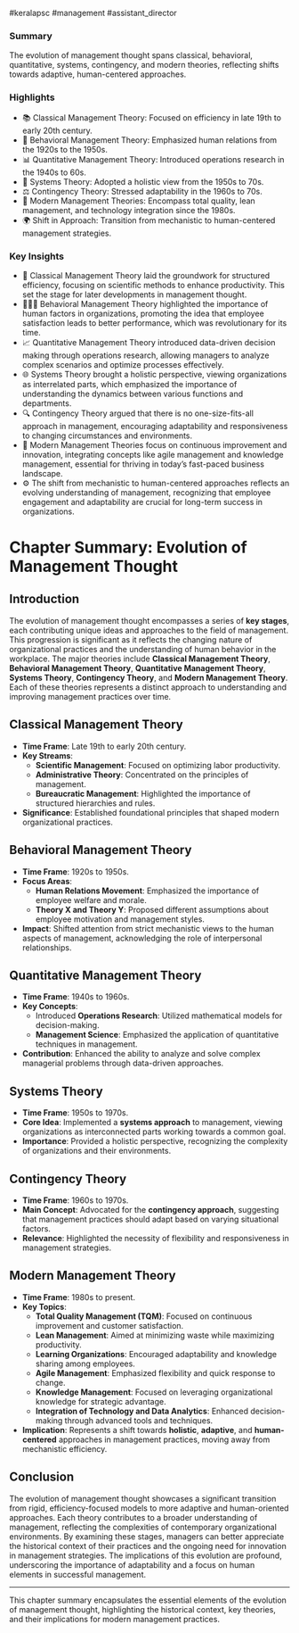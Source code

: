 #keralapsc #management #assistant_director
### Summary
The evolution of management thought spans classical, behavioral, quantitative, systems, contingency, and modern theories, reflecting shifts towards adaptive, human-centered approaches.

### Highlights
- 📚 Classical Management Theory: Focused on efficiency in late 19th to early 20th century.
- 🤝 Behavioral Management Theory: Emphasized human relations from the 1920s to the 1950s.
- 📊 Quantitative Management Theory: Introduced operations research in the 1940s to 60s.
- 🔄 Systems Theory: Adopted a holistic view from the 1950s to 70s.
- ⚖️ Contingency Theory: Stressed adaptability in the 1960s to 70s.
- 🌟 Modern Management Theories: Encompass total quality, lean management, and technology integration since the 1980s.
- 🌍 Shift in Approach: Transition from mechanistic to human-centered management strategies.

### Key Insights
- 📖 Classical Management Theory laid the groundwork for structured efficiency, focusing on scientific methods to enhance productivity. This set the stage for later developments in management thought.
- 🧑‍🤝‍🧑 Behavioral Management Theory highlighted the importance of human factors in organizations, promoting the idea that employee satisfaction leads to better performance, which was revolutionary for its time.
- 📈 Quantitative Management Theory introduced data-driven decision making through operations research, allowing managers to analyze complex scenarios and optimize processes effectively.
- 🌐 Systems Theory brought a holistic perspective, viewing organizations as interrelated parts, which emphasized the importance of understanding the dynamics between various functions and departments.
- 🔍 Contingency Theory argued that there is no one-size-fits-all approach in management, encouraging adaptability and responsiveness to changing circumstances and environments.
- 🏢 Modern Management Theories focus on continuous improvement and innovation, integrating concepts like agile management and knowledge management, essential for thriving in today’s fast-paced business landscape.
- ⚙️ The shift from mechanistic to human-centered approaches reflects an evolving understanding of management, recognizing that employee engagement and adaptability are crucial for long-term success in organizations.


# Chapter Summary: Evolution of Management Thought

## Introduction
The evolution of management thought encompasses a series of **key stages**, each contributing unique ideas and approaches to the field of management. This progression is significant as it reflects the changing nature of organizational practices and the understanding of human behavior in the workplace. The major theories include **Classical Management Theory**, **Behavioral Management Theory**, **Quantitative Management Theory**, **Systems Theory**, **Contingency Theory**, and **Modern Management Theory**. Each of these theories represents a distinct approach to understanding and improving management practices over time.

## Classical Management Theory
- **Time Frame**: Late 19th to early 20th century.
- **Key Streams**:
  - **Scientific Management**: Focused on optimizing labor productivity.
  - **Administrative Theory**: Concentrated on the principles of management.
  - **Bureaucratic Management**: Highlighted the importance of structured hierarchies and rules.
- **Significance**: Established foundational principles that shaped modern organizational practices.

## Behavioral Management Theory
- **Time Frame**: 1920s to 1950s.
- **Focus Areas**:
  - **Human Relations Movement**: Emphasized the importance of employee welfare and morale.
  - **Theory X and Theory Y**: Proposed different assumptions about employee motivation and management styles.
- **Impact**: Shifted attention from strict mechanistic views to the human aspects of management, acknowledging the role of interpersonal relationships.

## Quantitative Management Theory
- **Time Frame**: 1940s to 1960s.
- **Key Concepts**:
  - Introduced **Operations Research**: Utilized mathematical models for decision-making.
  - **Management Science**: Emphasized the application of quantitative techniques in management.
- **Contribution**: Enhanced the ability to analyze and solve complex managerial problems through data-driven approaches.

## Systems Theory
- **Time Frame**: 1950s to 1970s.
- **Core Idea**: Implemented a **systems approach** to management, viewing organizations as interconnected parts working towards a common goal.
- **Importance**: Provided a holistic perspective, recognizing the complexity of organizations and their environments.

## Contingency Theory
- **Time Frame**: 1960s to 1970s.
- **Main Concept**: Advocated for the **contingency approach**, suggesting that management practices should adapt based on varying situational factors.
- **Relevance**: Highlighted the necessity of flexibility and responsiveness in management strategies.

## Modern Management Theory
- **Time Frame**: 1980s to present.
- **Key Topics**:
  - **Total Quality Management (TQM)**: Focused on continuous improvement and customer satisfaction.
  - **Lean Management**: Aimed at minimizing waste while maximizing productivity.
  - **Learning Organizations**: Encouraged adaptability and knowledge sharing among employees.
  - **Agile Management**: Emphasized flexibility and quick response to change.
  - **Knowledge Management**: Focused on leveraging organizational knowledge for strategic advantage.
  - **Integration of Technology and Data Analytics**: Enhanced decision-making through advanced tools and techniques.
- **Implication**: Represents a shift towards **holistic**, **adaptive**, and **human-centered** approaches in management practices, moving away from mechanistic efficiency.

## Conclusion
The evolution of management thought showcases a significant transition from rigid, efficiency-focused models to more adaptive and human-oriented approaches. Each theory contributes to a broader understanding of management, reflecting the complexities of contemporary organizational environments. By examining these stages, managers can better appreciate the historical context of their practices and the ongoing need for innovation in management strategies. The implications of this evolution are profound, underscoring the importance of adaptability and a focus on human elements in successful management. 

---

This chapter summary encapsulates the essential elements of the evolution of management thought, highlighting the historical context, key theories, and their implications for modern management practices.